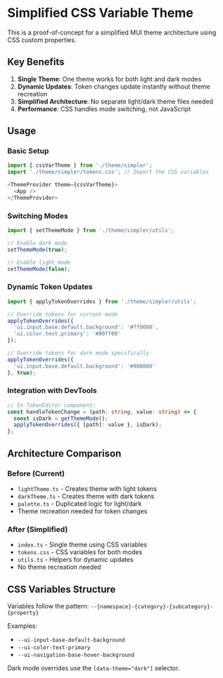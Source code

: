 # Simplified CSS Variable Theme

This is a proof-of-concept for a simplified MUI theme architecture using CSS custom properties.

## Key Benefits

1. **Single Theme**: One theme works for both light and dark modes
2. **Dynamic Updates**: Token changes update instantly without theme recreation
3. **Simplified Architecture**: No separate light/dark theme files needed
4. **Performance**: CSS handles mode switching, not JavaScript

## Usage

### Basic Setup

```typescript
import { cssVarTheme } from './theme/simpler';
import './theme/simpler/tokens.css'; // Import the CSS variables

<ThemeProvider theme={cssVarTheme}>
  <App />
</ThemeProvider>
```

### Switching Modes

```typescript
import { setThemeMode } from './theme/simpler/utils';

// Enable dark mode
setThemeMode(true);

// Enable light mode
setThemeMode(false);
```

### Dynamic Token Updates

```typescript
import { applyTokenOverrides } from './theme/simpler/utils';

// Override tokens for current mode
applyTokenOverrides({
  'ui.input.base.default.background': '#ff0000',
  'ui.color.text.primary': '#00ff00'
});

// Override tokens for dark mode specifically
applyTokenOverrides({
  'ui.input.base.default.background': '#800000'
}, true);
```

### Integration with DevTools

```typescript
// In TokenEditor component:
const handleTokenChange = (path: string, value: string) => {
  const isDark = getThemeMode();
  applyTokenOverrides({ [path]: value }, isDark);
};
```

## Architecture Comparison

### Before (Current)
- `lightTheme.ts` - Creates theme with light tokens
- `darkTheme.ts` - Creates theme with dark tokens
- `palette.ts` - Duplicated logic for light/dark
- Theme recreation needed for token changes

### After (Simplified)
- `index.ts` - Single theme using CSS variables
- `tokens.css` - CSS variables for both modes
- `utils.ts` - Helpers for dynamic updates
- No theme recreation needed

## CSS Variables Structure

Variables follow the pattern: `--{namespace}-{category}-{subcategory}-{property}`

Examples:
- `--ui-input-base-default-background`
- `--ui-color-text-primary`
- `--ui-navigation-base-hover-background`

Dark mode overrides use the `[data-theme="dark"]` selector.